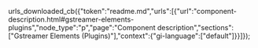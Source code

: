 urls_downloaded_cb({"token":"readme.md","urls":[{"url":"component-description.html#gstreamer-elements-plugins","node_type":"p","page":"Component description","sections":["Gstreamer Elements (Plugins)"],"context":{"gi-language":["default"]}}]});